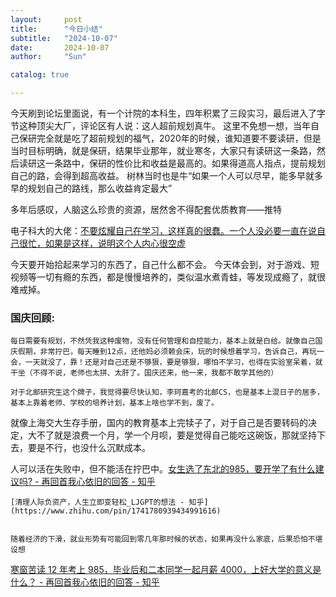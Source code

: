 ```yaml
---
layout:     post
title:      "今日小结"
subtitle:   "2024-10-07"
date:       2024-10-07
author:     "Sun"

catalog: true

---
```

今天刷到论坛里面说，有一个计院的本科生，四年积累了三段实习，最后进入了字节这种顶尖大厂，评论区有人说：这人超前规划真牛。
这里不免想一想，当年自己保研完全就是吃了超前规划的福气，2020年的时候，谁知道要不要读研，但是当时目标明确，就是保研，结果毕业那年，就业寒冬，大家只有读研这一条路，然后读研这一条路中，保研的性价比和收益是最高的。如果得道高人指点，提前规划自己的路，会得到超高收益。
树林当时也是牛“如果一个人可以尽早，能多早就多早的规划自己的路线，那么收益肯定最大”

多年后感叹，人脑这么珍贵的资源，居然舍不得配套优质教育——推特

电子科大的大佬：[不要炫耀自己在学习，这样真的很蠢。一个人没必要一直在说自己很忙，如果是这样，说明这个人内心很空虚](https://www.zhihu.com/question/53619526/answer/135818762?utm_psn=1825163956311973889)

今天要开始拾起来学习的东西了，自己什么都不会。
今天体会到，对于游戏、短视频等一切有瘾的东西，都是慢慢培养的，类似温水煮青蛙，等发现成瘾了，就很难戒掉。



### 国庆回顾:

    每日需要有规划，不然凭我这种废物，没有任何管理和自控能力，基本上就是白给。就像自己国庆假期，非常拧巴，每天睡到12点，还他妈必须赖会床，玩的时候想着学习，告诉自己，再玩一会，一天就没了，靠！还是对自己还是不够狠，要是够狠，哪怕不学习，也得在实验室呆着，就干坐（不得不说，老师也太拼、太肝了。国庆还来，他一来，我都不敢学其他的）

    对于北邮研究生这个牌子，我觉得要尽快认知，李珂嘉考的北邮CS，也是基本上混日子的居多，基本上靠着老师、学校的培养计划，基本上啥也学不到，废了。
就像上海交大生存手册，国内的教育基本上完犊子了，对于自己是否要转码的决定，大不了就是浪费一个月，学一个月呗，要是觉得自己能吃这碗饭，那就坚持下去，要是不行，也没什么沉默成本。

人可以活在失败中，但不能活在拧巴中。[女生选了东北的985，要开学了有什么建议吗? - 再回首我心依旧的回答 - 知乎](https://www.zhihu.com/question/664548073/answer/3599002212)

    [清理人际负资产，人生立即变轻松_LJGPT的想法 - 知乎](https://www.zhihu.com/pin/1741780939434991616)


    随着经济的下滑，就业形势有可能回到零几年那时候的状态，如果再没什么家底，后果恐怕不堪设想
[寒窗苦读 12 年考上 985，毕业后和二本同学一起月薪 4000，上好大学的意义是什么？ - 再回首我心依旧的回答 - 知乎](https://www.zhihu.com/question/661963194/answer/3591644497)
